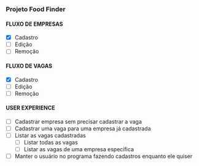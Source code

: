 ### Projeto Food Finder

#### FLUXO DE EMPRESAS
- [x] Cadastro
- [ ] Edição
- [ ] Remoção
#### FLUXO DE VAGAS
- [x] Cadastro
- [ ] Edição
- [ ] Remoção

#### USER EXPERIENCE
- [ ] Cadastrar empresa sem precisar cadastrar a vaga
- [ ] Cadastrar uma vaga para uma empresa já cadastrada
- [ ] Listar as vagas cadastradas
  - [ ] Listar todas as vagas
  - [ ] Listar as vagas de uma empresa específica
- [ ] Manter o usuário no programa fazendo cadastros enquanto ele quiser
